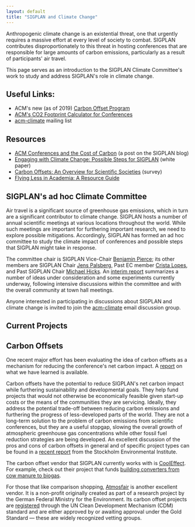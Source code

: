 ```yaml
---
layout: default
title: "SIGPLAN and Climate Change"
---
```


Anthropogenic climate change is an existential threat, one that urgently requires a massive effort at every level of society to combat. SIGPLAN contributes disproportionately to this threat in hosting conferences that are responsible for large amounts of carbon emissions, particularly as a result of participants' air travel.

This page serves as an introduction to the SIGPLAN Climate Committee's work to study and address SIGPLAN's role in climate change.

<!-- Needs an intro -->

## Useful Links:

- ACM's new (as of 2019) [Carbon Offset Program](https://www.acm.org/special-interest-groups/volunteer-resources/conference-planning/conference-registration#h-carbon-offset-program)
- [ACM's CO2 Footprint Calculator for Conferences](https://co2calculator.acm.org)
- [acm-climate](https://groups.google.com/forum/#!forum/acm-climate)
  mailing list

## Resources

- [ACM Conferences and the Cost of
Carbon](https://blog.sigplan.org/2019/07/17/acm-conferences-and-the-cost-of-carbon/)
  (a post on the SIGPLAN blog)
- [Engaging with Climate Change: Possible Steps for
  SIGPLAN](http://www.cis.upenn.edu/~bcpierce/papers/sigplan-climate-report.pdf)
  (white paper)
- [Carbon Offsets: An Overview for Scientific
  Societies](http://www.cis.upenn.edu/~bcpierce/papers/carbon-offsets.pdf)
  (survey)
- [Flying Less in Academia: A Resource Guide](https://docs.google.com/document/d/e/2PACX-1vSLG573KG2YrLhpT8SBgTKNvrEUBtTCN_NBVtdEl8jqHK_vY6MhonM4DeiEoMoh18CdyyfNdxCfp6gp/pub#h.rmhkb9hxuob)

<!--
  - recap what committee has done / is doing
      - white papers
      - making sure that climate issues are on the agenda at the SGB level
      - presentations at town hall meetings of major SIGPLAN conferences
      - e.g., put a pointer to "carbon offset program"
  - now working with other SIGs on a larger data gathering and analytics
      - Yannick's repo of scripts: https://github.com/YaZko/acm-climate
  - CACM article forthcoming
-->

## SIGPLAN's ad hoc Climate Committee

Air travel is a significant source of greenhouse gas emissions, which in
turn are a significant contributor to climate change. SIGPLAN hosts a
number of annual scientific meetings at various locations throughout the
world.  While such meetings are important for furthering important research,
we need to explore possible mitigations. Accordingly,
SIGPLAN has formed an ad hoc committee to study the climate impact of
conferences and possible steps that SIGPLAN might take in response.

The
committee chair is SIGPLAN Vice-Chair [Benjamin Pierce](http://www.cis.upenn.edu/~bcpierce/);
its other members are SIGPLAN Chair [Jens Palsberg](http://web.cs.ucla.edu/~palsberg/), Past EC member
[Crista Lopes](http://www.ics.uci.edu/~lopes/), and Past SIGPLAN Chair
[Michael Hicks](http://www.cs.umd.edu/~mwh/). An
[interim report](http://www.cis.upenn.edu/~bcpierce/papers/sigplan-climate-report.pdf)
summarizes a number of ideas under consideration and some experiments
currently underway, following intensive discussions within the committee and
with the overall community at town hall meetings.

Anyone interested in participating in discussions about SIGPLAN and climate
change is invited to join the
[acm-climate](https://groups.google.com/forum/#!forum/acm-climate) email
discussion group.

## Current Projects



## Carbon Offsets

One recent major effort has been evaluating the idea of carbon offsets as a
mechanism for reducing the conference's net carbon impact.  A
[report](http://www.cis.upenn.edu/~bcpierce/papers/sigplan-climate-report.pdf)
on what we have learned is available.

Carbon offsets have the potential to reduce SIGPLAN's net carbon impact
while furthering sustainability and developmental goals. They help
fund projects that would not otherwise be economically feasible given
start-up costs or the means of the communities they are
servicing. Ideally, they address the potential trade-off between
reducing carbon emissions and furthering the progress of
less-developed parts of the world.  They are not a long-term solution
to the problem of carbon emissions from scientific conferences, but
they are a useful stopgap, slowing the overall growth of atmospheric
greenhouse gas concentrations while other fossil fuel reduction
strategies are being developed.  An excellent discussion of the pros
and cons of carbon offsets in general and of specific project types
can be found in a [recent
report](https://www.sei-international.org/mediamanager/documents/Publications/Climate/SEI-WP-2016-03-ICAO-aviation-offsets-biofuels.pdf)
from the Stockholm Environmental Institute.

The carbon offset vendor that SIGPLAN currently works with is
[CoolEffect](https://www.cooleffect.org). For example, check out their
project that funds [building converters from cow manure to
biogas](https://www.cooleffect.org/content/project/community-biogas-program#What-it-does).

For those that like comparison shopping,
[Atmosfair](https://www.atmosfair.de/en/organisationsform) is another
excellent vendor.  It is a non-profit originally created as part of a
research project by the German Federal Ministry for the Environment. Its
carbon offset projects are
[registered](https://www.atmosfair.de/en/organisationsform) through the UN
Clean Development Mechanism (CDM) standard and are either approved by or
awaiting approval under the Gold Standard — these are widely recognized
vetting groups.
